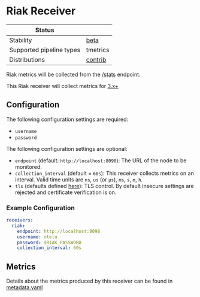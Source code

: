 # Riak Receiver

| Status                   |           |
| ------------------------ |-----------|
| Stability                | [beta]    |
| Supported pipeline types | tmetrics  |
| Distributions            | [contrib] |

Riak metrics will be collected from the [/stats](https://docs.riak.com/riak/kv/2.2.3/developing/api/http/status.1.html) endpoint.

This Riak receiver will collect metrics for [3.x+](https://github.com/basho/riak/releases)

## Configuration

The following configuration settings are required:

- `username`
- `password`

The following configuration settings are optional:

- `endpoint` (default: `http://localhost:8098`): The URL of the node to be monitored.
- `collection_interval` (default = `60s`): This receiver collects metrics on an interval. Valid time units are `ns`, `us` (or `µs`), `ms`, `s`, `m`, `h`.
- `tls` (defaults defined [here](https://github.com/open-telemetry/opentelemetry-collector/blob/main/config/configtls/README.md)): TLS control. By default insecure settings are rejected and certificate verification is on.

### Example Configuration

```yaml
receivers:
  riak:
    endpoint: http://localhost:8098
    username: otelu
    password: $RIAK_PASSWORD
    collection_interval: 60s
```

## Metrics

Details about the metrics produced by this receiver can be found in [metadata.yaml](./metadata.yaml)

[beta]: https://github.com/open-telemetry/opentelemetry-collector#beta
[contrib]: https://github.com/open-telemetry/opentelemetry-collector-releases/tree/main/distributions/otelcol-contrib

